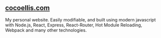 ## [cocoellis.com](http://cocoellis.com)

My personal website. Easily modifiable, and built using modern javascript with Node.js, React, Express, React-Router, Hot Module Reloading, Webpack and many other technologies.

